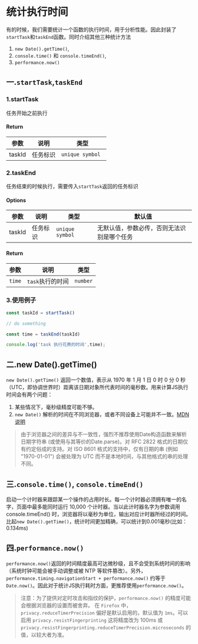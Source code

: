 # 统计执行时间

有的时候，我们需要统计一个函数的执行时间，用于分析性能。因此封装了`startTask`和`taskEnd`函数。同时介绍其他三种统计方法

1. `new Date().getTime()`,
2. `console.time()` 和 `console.timeEnd()`,
3. `performance.now()` 

## 一.`startTask`,`taskEnd`

### 1.startTask

任务开始之前执行 

#### Return

| 参数     | 说明     | 类型              |
| -------- | --------| ---------------- |
| taskId     | 任务标识 | `unique symbol `  |

### 2.taskEnd

任务结束的时候执行，需要传入`startTask`返回的任务标识

#### Options

| 参数   | 说明        | 类型                  | 默认值                     |
| ------| ------------|--------------------- | ------------------------- |
| taskId  | 任务标识     | `unique symbol `    | 无默认值，参数必传，否则无法识别是哪个任务 |

#### Return

| 参数       | 说明           | 类型              |
| --------  | ---------------| ---------------- |
| `time`    | `task`执行的时间 | `number`         |

### 3.使用例子

```js
const taskId = startTask()

// do something

const time = taskEnd(taskId)

console.log('task 执行花费的时间',time);
```

## 二.new Date().getTime()
`new Date().getTime()` 返回一个数值，表示从 1970 年 1 月 1 日 0 时 0 分 0 秒（UTC，即协调世界时）距离该日期对象所代表时间的毫秒数。用来计算JS执行时间会有两个问题：
1. 某些情况下，毫秒级精度可能不够。
2. `new Date()` 解析的时间在不同浏览器，或者不同设备上可能并不一致。[MDN说明](https://developer.mozilla.org/zh-CN/docs/Web/JavaScript/Reference/Global_Objects/Date)
> 由于浏览器之间的差异与不一致性，强烈不推荐使用Date构造函数来解析日期字符串 (或使用与其等价的Date.parse)。对 RFC 2822 格式的日期仅有约定俗成的支持。对 ISO 8601 格式的支持中，仅有日期的串 (例如 "1970-01-01") 会被处理为 UTC 而不是本地时间，与其他格式的串的处理不同。

## 三.`console.time()`, `console.timeEnd()`

启动一个计时器来跟踪某一个操作的占用时长。每一个计时器必须拥有唯一的名字，页面中最多能同时运行 10,000 个计时器。当以此计时器名字为参数调用 console.timeEnd() 时，浏览器将以毫秒为单位，输出对应计时器所经过的时间。比起`new Date().getTime()`，统计时间更加精确，可以统计到0.001毫秒(比如：0.134ms)

## 四.`performance.now()` 

`performance.now()`返回的时间精度最高可达微秒级，且不会受到系统时间的影响（系统时钟可能会被手动调整或被 NTP 等软件篡改）。另外，`performance.timing.navigationStart + performance.now()` 约等于 `Date.now()`。因此对于统计JS执行耗时方面，更推荐使用`performance.now()`。
> 注意：为了提供对定时攻击和指纹的保护，`performance.now()` 的精度可能会根据浏览器的设置而被舍弃。 在 `Firefox` 中，`privacy.reduceTimerPrecision` 偏好是默认启用的，默认值为 `1ms`。可以启用 `privacy.resistFingerprinting` 这将精度改为 100ms 或`privacy.resistFingerprinting.reduceTimerPrecision.microseconds` 的值，以较大者为准。


